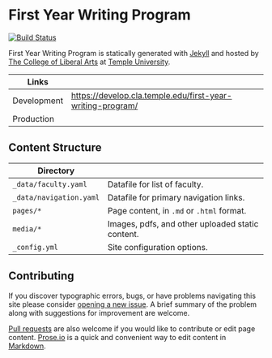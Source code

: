 # First Year Writing Program

[![Build Status][travis-img]][travis]

First Year Writing Program is statically generated with [Jekyll](https://jekyllrb.com) and hosted by [The College of Liberal Arts](https://liberalarts.temple.edu) at [Temple University](https://temple.edu).

| Links |  |
| --- | --- |
| Development | https://develop.cla.temple.edu/first-year-writing-program/ |
| Production |  |

## Content Structure

| Directory |  |
| --- | --- |
| ````_data/faculty.yaml```` | Datafile for list of faculty. |
| ````_data/navigation.yaml```` | Datafile for primary   navigation links. |
| ````pages/*```` | Page content, in ````.md```` or ````.html```` format. |
| ````media/*```` | Images, pdfs, and other uploaded static content. |
| ````_config.yml```` | Site configuration options. |

## Contributing

If you discover typographic errors, bugs, or have problems navigating this site please consider [opening a new issue][issue]. A brief summary of the problem along with suggestions for improvement are welcome.

[Pull requests][pr] are also welcome if you would like to contribute or edit page content. [Prose.io][prose] is a quick and convenient way to edit content in [Markdown][md].


[travis]: https://travis-ci.org/TULiberalArts/First-Year-Writing-Program
[travis-img]: https://travis-ci.org/TULiberalArts/First-Year-Writing-Program.svg?branch=master
[jekyll]: https://https://jekyllrb.com
[issue]: https://github.com/TULiberalArts/First-Year-Writing-Program/issues
[pr]: https://help.github.com/articles/about-pull-requests/
[prose]: https://prose.io/#TULiberalArts/First-Year-Writing-Program
[md]: http://whatismarkdown.com/
